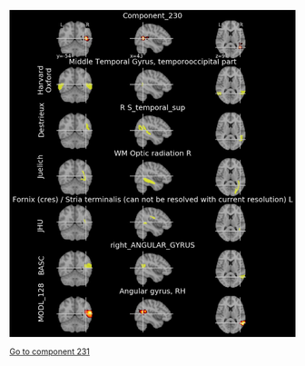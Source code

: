 


![230](preliminary/230.jpg "Component 230")

[Go to component 231](https://parietal-inria.github.io/MODL_atlas/1024/231 "Component 231")